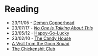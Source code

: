 # Reading

- 23/11/05 - [Demon Copperhead](https://en.wikipedia.org/wiki/Demon_Copperhead)
- 23/07/17 - [_No One Is Talking About This_](https://en.wikipedia.org/wiki/No_One_Is_Talking_About_This)
- 23/05/12 - [Happy-Go-Lucky](https://en.wikipedia.org/wiki/Happy-Go-Lucky_(book))
- 23/02/10 - [The Candy House](https://en.wikipedia.org/wiki/The_Candy_House_(novel))
- [A Visit from the Goon Squad](https://en.wikipedia.org/wiki/A_Visit_from_the_Goon_Squad)
- [The Chickenshit Club](https://en.wikipedia.org/wiki/Jesse_Eisinger)
